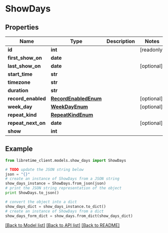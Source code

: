 # ShowDays


## Properties
Name | Type | Description | Notes
------------ | ------------- | ------------- | -------------
**id** | **int** |  | [readonly] 
**first_show_on** | **date** |  | 
**last_show_on** | **date** |  | [optional] 
**start_time** | **str** |  | 
**timezone** | **str** |  | 
**duration** | **str** |  | 
**record_enabled** | [**RecordEnabledEnum**](RecordEnabledEnum.md) |  | [optional] 
**week_day** | [**WeekDayEnum**](WeekDayEnum.md) |  | [optional] 
**repeat_kind** | [**RepeatKindEnum**](RepeatKindEnum.md) |  | 
**repeat_next_on** | **date** |  | [optional] 
**show** | **int** |  | 

## Example

```python
from libretime_client.models.show_days import ShowDays

# TODO update the JSON string below
json = "{}"
# create an instance of ShowDays from a JSON string
show_days_instance = ShowDays.from_json(json)
# print the JSON string representation of the object
print ShowDays.to_json()

# convert the object into a dict
show_days_dict = show_days_instance.to_dict()
# create an instance of ShowDays from a dict
show_days_form_dict = show_days.from_dict(show_days_dict)
```
[[Back to Model list]](../README.md#documentation-for-models) [[Back to API list]](../README.md#documentation-for-api-endpoints) [[Back to README]](../README.md)


